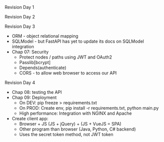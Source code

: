 Revision Day 1


Revision Day 2


Revision Day 3
- ORM - object relational mapping
- SQLModel - but FastAPI has yet to update its docs on SQLModel integration
- Chap 07: Security
    - Protect nodes / paths using JWT and OAuth2
    - Passlib[bcrypt]
    - Depends(authenticate)
    - CORS -  to allow web browser to access our API


Revision Day 4
- Chap 08: testing the API
- Chap 09: Deployment
    - On DEV: pip freeze > requirements.txt
    - On PROD: Create env, pip install -r requirements.txt, python main.py
    - High performance: Integration with NGINX and Apache
- Create client app:
    - Browser + JS (JS + jQuery) + (JS + VueJS = SPA)
    - Other program than browser (Java, Python, C# backend)
    - Uses the secret token method, not JWT token